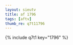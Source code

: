 ```yaml
--- 
layout: sieutv
title: af 1796
tags: [aftv]
thumb_re: q7t11796
---
```

{% include q7t1 key="1796" %} 
